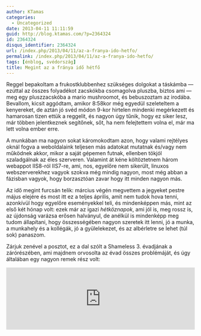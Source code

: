 ```yaml
---
author: KTamas
categories:
  - Uncategorized
date: 2013-04-11 11:11:59
guid: http://blog.ktamas.com/?p=2364324
id: 2364324
disqus_identifier: 2364324
url: /index.php/2013/04/11/az-a-franya-ido-hetfo/
permalink: /index.php/2013/04/11/az-a-franya-ido-hetfo/
tags: [énblog, svédország]
title: Megint az a fránya idő hétfő
---
```


Reggel bepakoltam a frukostklubbenhez szükséges dolgokat a táskámba &#8212; ezúttal az összes folyadékot zacskókba csomagolva pluszba, biztos ami &#8212; meg egy pluszzacskóba a mario mushroomot, és bebuszoztam az irodába. Bevallom, kicsit aggódtam, amikor 8:58kor még egyedül szeleteltem a kenyereket, de aztán jó svéd módon 9-kor hirtelen mindenki megérkezett és hamarosan tizen ettük a reggelit, és nagyon úgy tűnik, hogy ez siker lesz, már többen jelentkeznek segítőnek, sőt, ha nem felejtettem volna el, már ma lett volna ember erre.

A munkában ma nagyon sokat káromokodtam azon, hogy valami rejtélyes oknál fogva a weboldalaink teljesen más adatokat mutatnak és/vagy nem működnek akkor, mikor a saját gépemen futnak, ellenben tökjól szaladgálnak az éles szerveren. Valamint át kéne költöztetnem három webappot IIS8-ról IIS7-re, ami, nos, egyelőre nem sikerült, linuxos webszerverekhez vagyok szokva még mindig nagyon, most még abban a fázisban vagyok, hogy borzasztóan zavar hogy itt minden nagyon más.

Az idő megint furcsán telik: március végén megvettem a jegyeket pestre május elejére és most itt ez a teljes április, amit nem tudok hova tenni, azonkívül hogy egyelőre eseményekkel teli, és mindenképpen más, mint az első két hónap volt: ezek már az igazi _hétköznapok_, ami jól is, meg rossz is, az újdonság varázsa erősen halványul, de anélkül is mindenképp meg tudom állapítani, hogy összességében nagyon szeretek itt lenni, jó a munka, a munkahely és a kollégák, jó a gyülelekezet, és az albérletre se lehet (túl sok) panaszom. 

Zárjuk zenével a posztot, ez a dal szólt a Shameless 3. évadjának a zárórészében, ami majdnem orvosolta az évad összes problémáját, és úgy általában egy nagyon remek rész volt:

<iframe width="100%" height="166" scrolling="no" frameborder="no" src="https://w.soundcloud.com/player/?url=http%3A%2F%2Fapi.soundcloud.com%2Ftracks%2F54971017&amp;color=ff6600&amp;auto_play=false&amp;show_artwork=true"></iframe>
